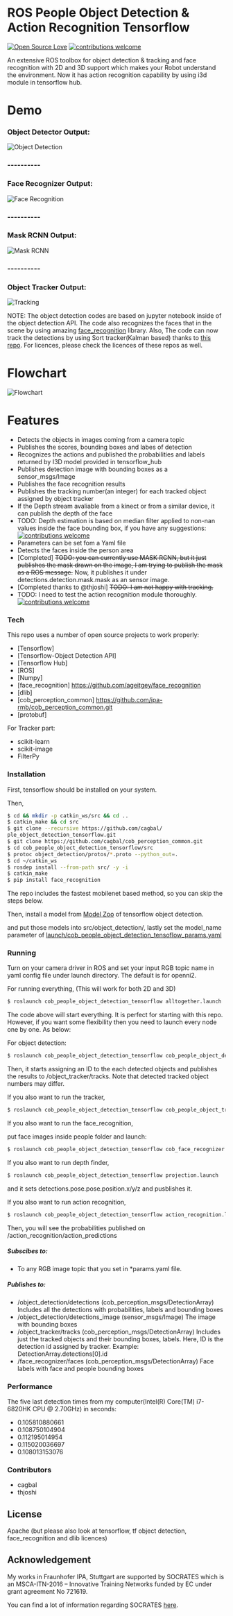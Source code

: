 # ROS People Object Detection & Action Recognition Tensorflow

[![Open Source Love](https://badges.frapsoft.com/os/v2/open-source.svg?v=103)](https://github.com/cagbal/ros_people_object_detection_tensorflow) [![contributions welcome](https://img.shields.io/badge/contributions-welcome-brightgreen.svg?style=flat)](https://github.com/cagbal/ros_people_object_detection_tensorflow)

An extensive ROS toolbox for object detection & tracking and face recognition with 2D and 3D support which makes your Robot understand the environment. Now it has action recognition capability by using i3d module in tensorflow hub.

# Demo

### Object Detector Output:
![Object Detection](https://github.com/cagbal/ros_people_object_detection_tensorflow/blob/master/images/objects.gif?raw=true)
### ----------
### Face Recognizer Output:
![Face Recognition](https://github.com/cagbal/ros_people_object_detection_tensorflow/blob/master/images/people.gif?raw=true)
### ----------
### Mask RCNN Output:
![Mask RCNN](https://github.com/cagbal/ros_people_object_detection_tensorflow/blob/master/images/mask_rcnn_masked.png?raw=true&s=1)
### ----------
### Object Tracker Output:
![Tracking](https://github.com/cagbal/ros_people_object_detection_tensorflow/blob/master/images/tracking.png?raw=true&s=1)


NOTE: The object detection codes are based on jupyter notebook inside of the object detection API. The code also recognizes the faces that in the scene by using amazing [face_recognition](https://github.com/ageitgey/face_recognition) library. Also, The code can now track the detections by using Sort tracker(Kalman based) thanks to [this repo](https://github.com/ZidanMusk/experimenting-with-sort). For licences, please check the licences of these repos as well.

# Flowchart
![Flowchart](https://github.com/cagbal/ros_people_object_detection_tensorflow/blob/master/images/people_object_detection_diagram.png?raw=true)

# Features

  - Detects the objects in images coming from a camera topic  
  - Publishes the scores, bounding boxes and labes of detection
  - Recognizes the actions and published the probabilities and labels returned by I3D model provided in tensorflow_hub
  - Publishes detection image with bounding boxes as a sensor_msgs/Image
  - Publishes the face recognition results
  - Publishes the tracking number(an integer) for each tracked object assigned by object tracker
  - If the Depth stream avaliable from a kinect or from a similar device, it can publish the depth of the face
  - TODO: Depth estimation is based on median filter applied to non-nan values inside the face bounding box, if you have any suggestions: [![contributions welcome](https://img.shields.io/badge/contributions-welcome-brightgreen.svg?style=flat)](https://github.com/cagbal/ros_people_object_detection_tensorflow)
  - Parameters can be set fom a Yaml file
  - Detects the faces inside the person area
  - [Completed] ~~TODO: you can currently use MASK RCNN, but it just publishes the mask drawn on the image, I am trying to publish the mask as a ROS message.~~ Now, it publishes it under detections.detection.mask.mask as an sensor image.
  - [Completed thanks to @thjoshi] ~~TODO: I am not happy with tracking.~~
  - TODO: I need to test the action recognition  module thoroughly. [![contributions welcome](https://img.shields.io/badge/contributions-welcome-brightgreen.svg?style=flat)](https://github.com/cagbal/ros_people_object_detection_tensorflow)

### Tech

This repo uses a number of open source projects to work properly:

* [Tensorflow]
* [Tensorflow-Object Detection API]
* [Tensorflow Hub]
* [ROS]
* [Numpy]
* [face_recognition] https://github.com/ageitgey/face_recognition
* [dlib]
* [cob_perception_common] https://github.com/ipa-rmb/cob_perception_common.git
* [protobuf]

For Tracker part:
* scikit-learn
* scikit-image
* FilterPy

### Installation

First, tensorflow should be installed on your system.

Then,
```sh
$ cd && mkdir -p catkin_ws/src && cd ..
$ catkin_make && cd src
$ git clone --recursive https://github.com/cagbal/
ple_object_detection_tensorflow.git
$ git clone https://github.com/cagbal/cob_perception_common.git
$ cd cob_people_object_detection_tensorflow/src
$ protoc object_detection/protos/*.proto --python_out=.
$ cd ~/catkin_ws
$ rosdep install --from-path src/ -y -i
$ catkin_make
$ pip install face_recognition
```

The repo includes the fastest mobilenet based method, so you can skip the steps below.

Then, install a model from [Model Zoo](https://github.com/tensorflow/models/blob/master/research/object_detection/g3doc/detection_model_zoo.md)  of tensorflow object detection.

and put those models into src/object_detection/, lastly set the model_name parameter of [launch/cob_people_object_detection_tensoflow_params.yaml](https://github.com/cagbal/ros_people_object_detection_tensorflow/blob/master/launch/cob_people_object_detection_tensorflow_params.yaml)

### Running

Turn on your camera driver in ROS and set your input RGB topic name in yaml config file under launch directory. The default is for openni2.

For running everything, (This will work for both 2D and 3D)

```sh
$ roslaunch cob_people_object_detection_tensorflow alltogether.launch
```

The code above will start everything. It is perfect for starting with this repo. However, if you want some flexibility then you need to launch every node one by one. As below:

For object detection:

```sh
$ roslaunch cob_people_object_detection_tensorflow cob_people_object_detection_tensorflow.launch
```

Then, it starts assigning an ID to the each detected objects and publishes the results to /object_tracker/tracks. Note that detected tracked object numbers may differ.

If you also want to run the tracker,

```sh
$ roslaunch cob_people_object_detection_tensorflow cob_people_object_tracker.launch
```

If you also want to run the face_recognition,

put face images inside people folder and launch:

```sh
$ roslaunch cob_people_object_detection_tensorflow cob_face_recognizer.launch
```

If you also want to run depth finder,

```sh
$ roslaunch cob_people_object_detection_tensorflow projection.launch
```

and it sets detections.pose.pose.position.x/y/z and pusblishes it.

If you also want to run action recognition,

```sh
$ roslaunch cob_people_object_detection_tensorflow action_recognition.launch
```

Then, you will see the probabilities published on /action_recognition/action_predictions

##### Subscibes to:
- To any RGB image topic that you set in *params.yaml file.

##### Publishes to:
- /object_detection/detections (cob_perception_msgs/DetectionArray) Includes all the detections with probabilities, labels and bounding boxes
- /object_detection/detections_image (sensor_msgs/Image) The image with bounding boxes
- /object_tracker/tracks (cob_perception_msgs/DetectionArray) Includes just the tracked objects and their bounding boxes, labels. Here, ID is the detection id assigned by tracker. Example: DetectionArray.detections[0].id
- /face_recognizer/faces (cob_perception_msgs/DetectionArray) Face labels with face and people bounding boxes

### Performance
The five last detection times from my computer(Intel(R) Core(TM) i7-6820HK CPU @ 2.70GHz) in seconds:
- 0.105810880661
- 0.108750104904
- 0.112195014954
- 0.115020036697
- 0.108013153076

### Contributors
- cagbal
- thjoshi

License
----

Apache (but please also look at tensorflow, tf object detection, face_recognition and dlib licences)


Acknowledgement
---
My works in Fraunhofer IPA, Stuttgart are supported by SOCRATES which is an MSCA-ITN-2016 – Innovative Training Networks funded by EC under grant
agreement No 721619.

You can find a lot of information regarding SOCRATES [here](http://www.socrates-project.eu/).
